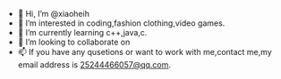 - 👋 Hi, I’m @xiaoheih
- 👀 I’m interested in coding,fashion clothing,video games.
- 🌱 I’m currently learning c++,java,c.
- 💞️ I’m looking to collaborate on 
- 📫 If you have any qusetions or want to work with me,contact me,my email address is 25244466057@qq.com.

<!---
xiaoheih/xiaoheih is a ✨ special ✨ repository because its `README.md` (this file) appears on your GitHub profile.
You can click the Preview link to take a look at your changes.
--->
